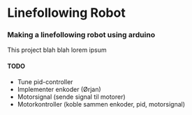 # Linefollowing Robot

### Making a linefollowing robot using arduino
This project blah blah lorem ipsum

#### TODO
* Tune pid-controller
* Implementer enkoder (Ørjan)
* Motorsignal (sende signal til motorer)
* Motorkontroller (koble sammen enkoder, pid, motorsignal)